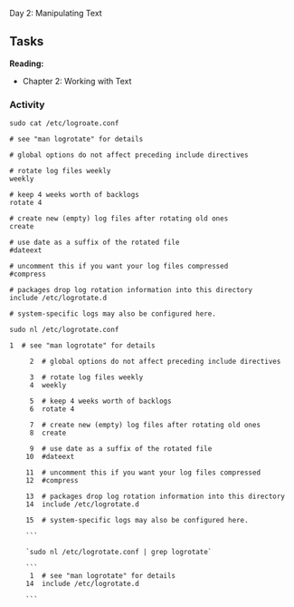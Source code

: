  Day 2: Manipulating Text

## Tasks
__Reading:__  
- Chapter 2: Working with Text

### Activity

`sudo cat /etc/logroate.conf`

```
# see "man logrotate" for details

# global options do not affect preceding include directives

# rotate log files weekly
weekly

# keep 4 weeks worth of backlogs
rotate 4

# create new (empty) log files after rotating old ones
create

# use date as a suffix of the rotated file
#dateext

# uncomment this if you want your log files compressed
#compress

# packages drop log rotation information into this directory
include /etc/logrotate.d

# system-specific logs may also be configured here.

```

`sudo nl /etc/logrotate.conf`

```
1  # see "man logrotate" for details

     2  # global options do not affect preceding include directives

     3  # rotate log files weekly
     4  weekly

     5  # keep 4 weeks worth of backlogs
     6  rotate 4

     7  # create new (empty) log files after rotating old ones
     8  create

     9  # use date as a suffix of the rotated file
    10  #dateext

    11  # uncomment this if you want your log files compressed
    12  #compress

    13  # packages drop log rotation information into this directory
    14  include /etc/logrotate.d

    15  # system-specific logs may also be configured here.
    
    ```

    `sudo nl /etc/logrotate.conf | grep logrotate`

    ```
     1  # see "man logrotate" for details
    14  include /etc/logrotate.d

    ```

